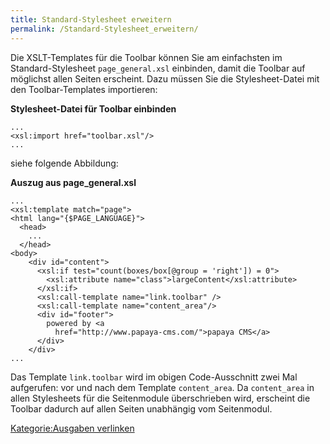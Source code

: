 ```yaml
---
title: Standard-Stylesheet erweitern
permalink: /Standard-Stylesheet_erweitern/
---
```


Die XSLT-Templates für die Toolbar können Sie am einfachsten im Standard-Stylesheet `page_general.xsl` einbinden, damit die Toolbar auf möglichst allen Seiten erscheint. Dazu müssen Sie die Stylesheet-Datei mit den Toolbar-Templates importieren:

**Stylesheet-Datei für Toolbar einbinden**

~~~~ {.xml}
...
<xsl:import href="toolbar.xsl"/>
...
~~~~

siehe folgende Abbildung:

**Auszug aus page_general.xsl**

~~~~ {.xml}
...
<xsl:template match="page">
<html lang="{$PAGE_LANGUAGE}">
  <head>
    ...
  </head>
<body>
    <div id="content">
      <xsl:if test="count(boxes/box[@group = 'right']) = 0">
        <xsl:attribute name="class">largeContent</xsl:attribute>
      </xsl:if>
      <xsl:call-template name="link.toolbar" />
      <xsl:call-template name="content_area"/>
      <div id="footer">
        powered by <a
          href="http://www.papaya-cms.com/">papaya CMS</a>
      </div>
    </div>
...
~~~~

Das Template `link.toolbar` wird im obigen Code-Ausschnitt zwei Mal aufgerufen: vor und nach dem Template `content_area`. Da `content_area` in allen Stylesheets für die Seitenmodule überschrieben wird, erscheint die Toolbar dadurch auf allen Seiten unabhängig vom Seitenmodul.

[Kategorie:Ausgaben verlinken](/Kategorie:Ausgaben_verlinken "wikilink")